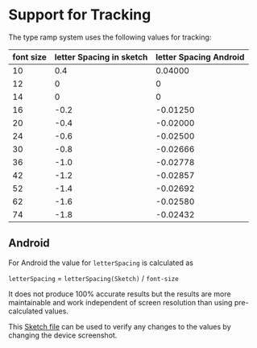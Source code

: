 # Support for Tracking

The type ramp system uses the following values for tracking:

font size | letter Spacing in sketch | letter Spacing Android
|--------|-------|-----|
10	| 0.4 |0.04000
12	| 0   |0
14	| 0   |0
16	| -0.2|-0.01250
20	| -0.4|-0.02000
24	| -0.6|-0.02500
30	| -0.8|-0.02666
36	| -1.0|-0.02778
42	| -1.2|-0.02857
52  | -1.4|-0.02692
62  | -1.6|-0.02580
74  | -1.8|-0.02432

## Android

For Android the value for `letterSpacing` is calculated as

`letterSpacing` = `letterSpacing(Sketch)` / `font-size`

It does not produce 100% accurate results but the results are more maintainable and work independent of screen resolution than using pre-calculated values.

This [Sketch file](tracking-android.sketch) can be used to verify any changes to the values by changing the device screenshot.
